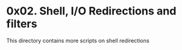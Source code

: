 # 0x02. Shell, I/O Redirections and filters
This directory contains more scripts on shell redirections
